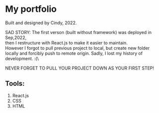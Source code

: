 # My portfolio

Built and designed by Cindy, 2022.

SAD STORY:
The first verson (built without framework) was deployed in Sep,2022,\
then I restructure with React.js to make it easier to maintain.\
However I forgot to pull previous project to local, but create new folder locally and forcibly push to remote origin. Sadly, I lost my history of development. :(\

NEVER FORGET TO PULL YOUR PROJECT DOWN AS YOUR FIRST STEP!

## Tools:

1. React.js
2. CSS
3. HTML
